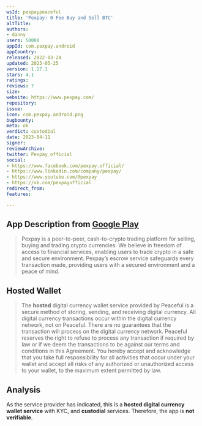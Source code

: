 ```yaml
---
wsId: pexpaypeaceful
title: 'Pexpay: 0 Fee Buy and Sell BTC'
altTitle: 
authors:
- danny
users: 50000
appId: com.pexpay.android
appCountry: 
released: 2022-03-24
updated: 2023-05-25
version: 1.17.1
stars: 4.1
ratings: 
reviews: 7
size: 
website: https://www.pexpay.com/
repository: 
issue: 
icon: com.pexpay.android.png
bugbounty: 
meta: ok
verdict: custodial
date: 2023-04-11
signer: 
reviewArchive: 
twitter: Pexpay_official
social:
- https://www.facebook.com/pexpay.official/
- https://www.linkedin.com/company/pexpay/
- https://www.youtube.com/@pexpay
- https://vk.com/pexpayofficial
redirect_from: 
features: 

---
```


## App Description from [Google Play](https://play.google.com/store/apps/details?id=com.pexpay.android)

> Pexpay is a peer-to-peer, cash-to-crypto trading platform for selling, buying and trading crypto currencies. We believe in freedom of access to financial services, enabling users to trade crypto in a safe and secure environment.
Pexpay’s escrow service safeguards every transaction made, providing users with a secured environment and a peace of mind.

## Hosted Wallet 

> The **hosted** digital currency wallet service provided by Peaceful is a secure method of storing, sending, and receiving digital currency. All digital currency transactions occur within the digital currency network, not on Peaceful. There are no guarantees that the transaction will process on the digital currency network. Peaceful reserves the right to refuse to process any transaction if required by law or if we deem the transactions to be against our terms and conditions in this Agreement. You hereby accept and acknowledge that you take full responsibility for all activities that occur under your wallet and accept all risks of any authorized or unauthorized access to your wallet, to the maximum extent permitted by law.

## Analysis 

As the service provider has indicated, this is a **hosted digital currency wallet service** with KYC, and **custodial** services. Therefore, the app is **not verifiable**.



